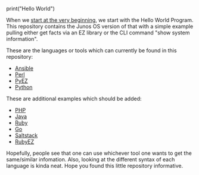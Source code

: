 print("Hello World")

When we [start at the very beginning](https://www.youtube.com/watch?v=PEodUg43Zpo), we start with the Hello World Program. This repository contains the Junos OS version of that with a simple example pulling either get facts via an EZ library or the CLI command "show system information".

These are the languages or tools which can currently be found in this repository:
- [Ansible](https://github.com/Juniper/ansible-junos-stdlib)
- [Perl](https://github.com/Juniper/netconf-perl)
- [PyEZ](https://github.com/Juniper/py-junos-eznc)
- [Python](https://github.com/ncclient/ncclient)

These are additional examples which should be added:
- [PHP](https://github.com/Juniper/netconf-php)
- [Java](https://github.com/Juniper/netconf-java)
- [Ruby](https://github.com/Juniper/net-netconf)
- [Go](https://github.com/Juniper/go-netconf)
- [Saltstack](https://github.com/Juniper/docker-saltstack-junos#getting-started--hello-world-with-engine)
- [RubyEZ](https://github.com/Juniper/ruby-junos-ez-stdlib)

Hopefully, people see that one can use whichever tool one wants to get the same/similar infomation.  Also, looking at the different syntax of each language is kinda neat.  Hope you found this little repository informative.
